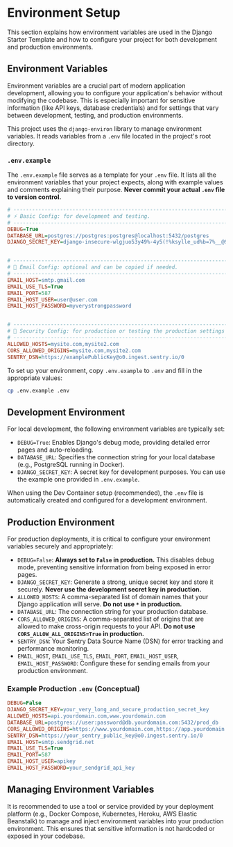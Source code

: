# Environment Setup

This section explains how environment variables are used in the Django Starter Template and how to configure your project for both development and production environments.

## Environment Variables

Environment variables are a crucial part of modern application development, allowing you to configure your application's behavior without modifying the codebase. This is especially important for sensitive information (like API keys, database credentials) and for settings that vary between development, testing, and production environments.

This project uses the `django-environ` library to manage environment variables. It reads variables from a `.env` file located in the project's root directory.

### `.env.example`

The `.env.example` file serves as a template for your `.env` file. It lists all the environment variables that your project expects, along with example values and comments explaining their purpose. **Never commit your actual `.env` file to version control.**

```ini
# --------------------------------------------------------------------------------
# ⚡ Basic Config: for development and testing.
# --------------------------------------------------------------------------------
DEBUG=True
DATABASE_URL=postgres://postgres:postgres@localhost:5432/postgres
DJANGO_SECRET_KEY=django-insecure-wlgjuo53y49%-4y5(!%ksylle_ud%b=7%__@9hh+@$d%_^y3s!


# --------------------------------------------------------------------------------
# 📧 Email Config: optional and can be copied if needed.
# --------------------------------------------------------------------------------
EMAIL_HOST=smtp.gmail.com
EMAIL_USE_TLS=True
EMAIL_PORT=587
EMAIL_HOST_USER=user@user.com
EMAIL_HOST_PASSWORD=myverystrongpassword


# --------------------------------------------------------------------------------
# 🔐 Security Config: for production or testing the production settings locally.
# --------------------------------------------------------------------------------
ALLOWED_HOSTS=mysite.com,mysite2.com
CORS_ALLOWED_ORIGINS=mysite.com,mysite2.com
SENTRY_DSN=https://examplePublicKey@o0.ingest.sentry.io/0
```

To set up your environment, copy `.env.example` to `.env` and fill in the appropriate values:

```bash
cp .env.example .env
```

## Development Environment

For local development, the following environment variables are typically set:

*   `DEBUG=True`: Enables Django's debug mode, providing detailed error pages and auto-reloading.
*   `DATABASE_URL`: Specifies the connection string for your local database (e.g., PostgreSQL running in Docker).
*   `DJANGO_SECRET_KEY`: A secret key for development purposes. You can use the example one provided in `.env.example`.

When using the Dev Container setup (recommended), the `.env` file is automatically created and configured for a development environment.

## Production Environment

For production deployments, it is critical to configure your environment variables securely and appropriately:

*   `DEBUG=False`: **Always set to `False` in production.** This disables debug mode, preventing sensitive information from being exposed in error pages.
*   `DJANGO_SECRET_KEY`: Generate a strong, unique secret key and store it securely. **Never use the development secret key in production.**
*   `ALLOWED_HOSTS`: A comma-separated list of domain names that your Django application will serve. **Do not use `*` in production.**
*   `DATABASE_URL`: The connection string for your production database.
*   `CORS_ALLOWED_ORIGINS`: A comma-separated list of origins that are allowed to make cross-origin requests to your API. **Do not use `CORS_ALLOW_ALL_ORIGINS=True` in production.**
*   `SENTRY_DSN`: Your Sentry Data Source Name (DSN) for error tracking and performance monitoring.
*   `EMAIL_HOST`, `EMAIL_USE_TLS`, `EMAIL_PORT`, `EMAIL_HOST_USER`, `EMAIL_HOST_PASSWORD`: Configure these for sending emails from your production environment.

### Example Production `.env` (Conceptual)

```ini
DEBUG=False
DJANGO_SECRET_KEY=your_very_long_and_secure_production_secret_key
ALLOWED_HOSTS=api.yourdomain.com,www.yourdomain.com
DATABASE_URL=postgres://user:password@db.yourdomain.com:5432/prod_db
CORS_ALLOWED_ORIGINS=https://www.yourdomain.com,https://app.yourdomain.com
SENTRY_DSN=https://your_sentry_public_key@o0.ingest.sentry.io/0
EMAIL_HOST=smtp.sendgrid.net
EMAIL_USE_TLS=True
EMAIL_PORT=587
EMAIL_HOST_USER=apikey
EMAIL_HOST_PASSWORD=your_sendgrid_api_key
```

## Managing Environment Variables

It is recommended to use a tool or service provided by your deployment platform (e.g., Docker Compose, Kubernetes, Heroku, AWS Elastic Beanstalk) to manage and inject environment variables into your production environment. This ensures that sensitive information is not hardcoded or exposed in your codebase.
